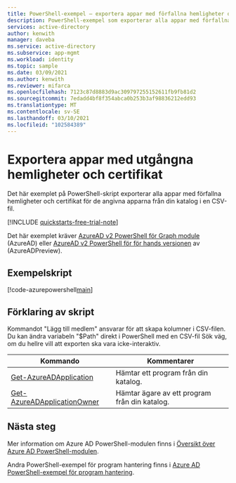 ```yaml
---
title: PowerShell-exempel – exportera appar med förfallna hemligheter och certifikat i Azure Active Directory klient organisationen.
description: PowerShell-exempel som exporterar alla appar med förfallna hemligheter och certifikat för de angivna apparna i din Azure Active Directory klient.
services: active-directory
author: kenwith
manager: daveba
ms.service: active-directory
ms.subservice: app-mgmt
ms.workload: identity
ms.topic: sample
ms.date: 03/09/2021
ms.author: kenwith
ms.reviewer: mifarca
ms.openlocfilehash: 7123c87d8883d9ac309797255152611fb9fb81d2
ms.sourcegitcommit: 7edadd4bf8f354abca0b253b3af98836212edd93
ms.translationtype: MT
ms.contentlocale: sv-SE
ms.lasthandoff: 03/10/2021
ms.locfileid: "102584389"
---
```

# <a name="export-apps-with-expiring-secrets-and-certificates"></a>Exportera appar med utgångna hemligheter och certifikat

Det här exemplet på PowerShell-skript exporterar alla appar med förfallna hemligheter och certifikat för de angivna apparna från din katalog i en CSV-fil.

[!INCLUDE [quickstarts-free-trial-note](../../../../includes/quickstarts-free-trial-note.md)]

Det här exemplet kräver [AzureAD v2 PowerShell för Graph module](/powershell/azure/active-directory/install-adv2) (AzureAD) eller [AzureAD v2 PowerShell för för hands versionen](/powershell/azure/active-directory/install-adv2?view=azureadps-2.0-preview&preserve-view=true) av (AzureADPreview).

## <a name="sample-script"></a>Exempelskript

[!code-azurepowershell[main](~/powershell_scripts/application-management/export-apps-with-expiring-secrets.ps1 "Exports all apps with expiring secrets and certificates for the specified apps in your directory.")]

## <a name="script-explanation"></a>Förklaring av skript

Kommandot "Lägg till medlem" ansvarar för att skapa kolumner i CSV-filen.
Du kan ändra variabeln "$Path" direkt i PowerShell med en CSV-fil Sök väg, om du hellre vill att exporten ska vara icke-interaktiv.

| Kommando | Kommentarer |
|---|---|
| [Get-AzureADApplication](/powershell/module/azuread/get-azureadapplication?view=azureadps-2.0&preserve-view=true) | Hämtar ett program från din katalog. |
| [Get-AzureADApplicationOwner](/powershell/module/azuread/Get-AzureADApplicationOwner?view=azureadps-2.0&preserve-view=true) | Hämtar ägare av ett program från din katalog. |

## <a name="next-steps"></a>Nästa steg

Mer information om Azure AD PowerShell-modulen finns i [Översikt över Azure AD PowerShell-modulen](/powershell/azure/active-directory/overview).

Andra PowerShell-exempel för program hantering finns i [Azure AD PowerShell-exempel för program hantering](../app-management-powershell-samples.md).
